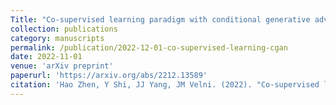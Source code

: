 ```yaml
---
Title: "Co-supervised learning paradigm with conditional generative adversarial networks for sample-efficient classification"
collection: publications
category: manuscripts
permalink: /publication/2022-12-01-co-supervised-learning-cgan
date: 2022-11-01
venue: 'arXiv preprint'
paperurl: 'https://arxiv.org/abs/2212.13589'
citation: 'Hao Zhen, Y Shi, JJ Yang, JM Velni. (2022). "Co-supervised learning paradigm with conditional generative adversarial networks for sample-efficient classification." <i>arXiv preprint arXiv:2212.13589</i>.'
---
```

